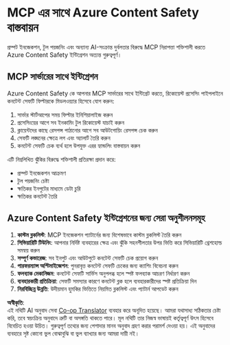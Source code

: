 <!--
CO_OP_TRANSLATOR_METADATA:
{
  "original_hash": "1b6c746d9e190deba4d8765267ffb94e",
  "translation_date": "2025-07-17T02:00:49+00:00",
  "source_file": "02-Security/azure-content-safety-implementation.md",
  "language_code": "bn"
}
-->
# MCP এর সাথে Azure Content Safety বাস্তবায়ন

প্রম্পট ইনজেকশন, টুল পয়জনিং এবং অন্যান্য AI-সংক্রান্ত দুর্বলতার বিরুদ্ধে MCP নিরাপত্তা শক্তিশালী করতে Azure Content Safety ইন্টিগ্রেশন অত্যন্ত গুরুত্বপূর্ণ।

## MCP সার্ভারের সাথে ইন্টিগ্রেশন

Azure Content Safety কে আপনার MCP সার্ভারের সাথে ইন্টিগ্রেট করতে, রিকোয়েস্ট প্রসেসিং পাইপলাইনে কনটেন্ট সেফটি ফিল্টারকে মিডলওয়্যার হিসেবে যোগ করুন:

1. সার্ভার স্টার্টআপের সময় ফিল্টার ইনিশিয়ালাইজ করুন  
2. প্রসেসিংয়ের আগে সব ইনকামিং টুল রিকোয়েস্ট যাচাই করুন  
3. ক্লায়েন্টদের কাছে রেসপন্স পাঠানোর আগে সব আউটগোয়িং রেসপন্স চেক করুন  
4. সেফটি লঙ্ঘনের ক্ষেত্রে লগ এবং অ্যালার্ট তৈরি করুন  
5. কনটেন্ট সেফটি চেক ব্যর্থ হলে উপযুক্ত এরর হ্যান্ডলিং বাস্তবায়ন করুন  

এটি নিম্নলিখিত ঝুঁকির বিরুদ্ধে শক্তিশালী প্রতিরক্ষা প্রদান করে:  
- প্রম্পট ইনজেকশন আক্রমণ  
- টুল পয়জনিং চেষ্টা  
- ক্ষতিকর ইনপুটের মাধ্যমে ডেটা চুরি  
- ক্ষতিকর কনটেন্ট তৈরি  

## Azure Content Safety ইন্টিগ্রেশনের জন্য সেরা অনুশীলনসমূহ

1. **কাস্টম ব্লকলিস্ট**: MCP ইনজেকশন প্যাটার্নের জন্য বিশেষভাবে কাস্টম ব্লকলিস্ট তৈরি করুন  
2. **সিভিয়ারিটি টিউনিং**: আপনার নির্দিষ্ট ব্যবহারের ক্ষেত্র এবং ঝুঁকি সহনশীলতার উপর ভিত্তি করে সিভিয়ারিটি থ্রেশহোল্ড সমন্বয় করুন  
3. **সম্পূর্ণ কভারেজ**: সব ইনপুট এবং আউটপুটে কনটেন্ট সেফটি চেক প্রয়োগ করুন  
4. **পারফরম্যান্স অপ্টিমাইজেশন**: পুনরাবৃত্ত কনটেন্ট সেফটি চেকের জন্য ক্যাশিং বিবেচনা করুন  
5. **ফলব্যাক মেকানিজম**: কনটেন্ট সেফটি সার্ভিস অনুপলব্ধ হলে স্পষ্ট ফলব্যাক আচরণ নির্ধারণ করুন  
6. **ব্যবহারকারী প্রতিক্রিয়া**: সেফটি সমস্যার কারণে কনটেন্ট ব্লক হলে ব্যবহারকারীদের স্পষ্ট প্রতিক্রিয়া দিন  
7. **নিরবিচ্ছিন্ন উন্নতি**: উদীয়মান হুমকির ভিত্তিতে নিয়মিত ব্লকলিস্ট এবং প্যাটার্ন আপডেট করুন

**অস্বীকৃতি**:  
এই নথিটি AI অনুবাদ সেবা [Co-op Translator](https://github.com/Azure/co-op-translator) ব্যবহার করে অনূদিত হয়েছে। আমরা যথাসাধ্য সঠিকতার চেষ্টা করি, তবে স্বয়ংক্রিয় অনুবাদে ত্রুটি বা অসঙ্গতি থাকতে পারে। মূল নথিটি তার নিজস্ব ভাষায়ই কর্তৃত্বপূর্ণ উৎস হিসেবে বিবেচিত হওয়া উচিত। গুরুত্বপূর্ণ তথ্যের জন্য পেশাদার মানব অনুবাদ গ্রহণ করার পরামর্শ দেওয়া হয়। এই অনুবাদের ব্যবহারে সৃষ্ট কোনো ভুল বোঝাবুঝি বা ভুল ব্যাখ্যার জন্য আমরা দায়ী নই।